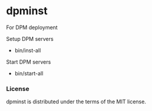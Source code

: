 # dpminst
For DPM deployment

Setup DPM servers
* bin/inst-all

Start DPM servers
* bin/start-all

### License
dpminst is distributed under the terms of the MIT license.

